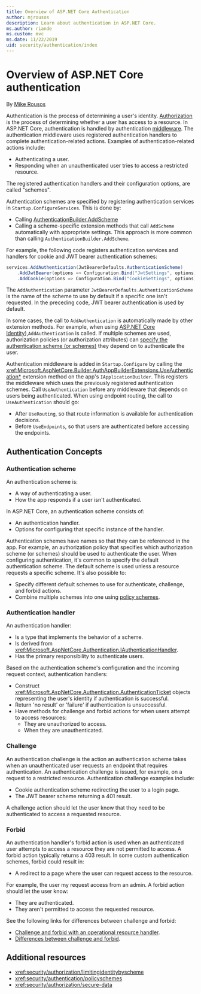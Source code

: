 ```yaml
---
title: Overview of ASP.NET Core Authentication
author: mjrousos
description: Learn about authentication in ASP.NET Core.
ms.author: riande
ms.custom: mvc
ms.date: 11/22/2019
uid: security/authentication/index
---
```

# Overview of ASP.NET Core authentication

By [Mike Rousos](https://github.com/mjrousos)

Authentication is the process of determining a user's identity. [Authorization](xref:security/authorization/introduction) is the process of determining whether a user has access to a resource. In ASP.NET Core, authentication is handled by authentication [middleware](xref:fundamentals/middleware/index). The authentication middleware uses registered authentication handlers to complete authentication-related actions. Examples of authentication-related actions include:

* Authenticating a user.
* Responding when an unauthenticated user tries to access a restricted resource.

The registered authentication handlers and their configuration options, are called "schemes".

Authentication schemes are specified by registering authentication services in `Startup.ConfigureServices`. This is done by:

* Calling [AuthenticationBuilder.AddScheme](xref:Microsoft.AspNetCore.Authentication.AuthenticationBuilder.AddScheme*)
* Calling a scheme-specific extension methods that call `AddScheme` automatically with appropriate settings. This approach is more common than calling `AuthenticationBuilder.AddScheme`.

For example, the following code registers authentication services and handlers for cookie and JWT bearer authentication schemes:

```csharp
services.AddAuthentication(JwtBearerDefaults.AuthenticationScheme)
    .AddJwtBearer(options => Configuration.Bind("JwtSettings", options))
    .AddCookie(options => Configuration.Bind("CookieSettings", options));
```

The `AddAuthentication` parameter `JwtBearerDefaults.AuthenticationScheme` is the name of the scheme to use by default if a specific one isn't requested. In the preceding code, JWT bearer authentication is used by default.

In some cases, the call to `AddAuthentication` is automatically made by other extension methods. For example, when using [ASP.NET Core Identity](xref:security/authentication/identity)),`AddAuthentication` is called. If multiple schemes are used, authorization policies (or authorization attributes) can [specify the authentication scheme (or schemes)](xref:security/authorization/limitingidentitybyscheme) they depend on to authenticate the user.

Authentication middleware is added in `Startup.Configure` by calling the <xref:Microsoft.AspNetCore.Builder.AuthAppBuilderExtensions.UseAuthentication*> extension method on the app's `IApplicationBuilder`. This registers the  middleware which uses the previously registered authentication schemes. Call `UseAuthentication` before any middleware that depends on users being authenticated. When using endpoint routing, the call to `UseAuthentication` should go:

* After `UseRouting`, so that route information is available for authentication decisions.
* Before `UseEndpoints`, so that users are authenticated before accessing the endpoints.

## Authentication Concepts

### Authentication scheme

An authentication scheme is:

* A way of authenticating a user.
* How the app responds if a user isn't authenticated.

In ASP.NET Core, an authentication scheme consists of:

* An authentication handler.
* Options for configuring that specific instance of the handler.

Authentication schemes have names so that they can be referenced in the app. For example, an authorization policy that specifies which authorization scheme (or schemes) should be used to authenticate the user. When configuring authentication, it's common to specify the default authentication scheme. The default scheme is used unless a resource requests a specific scheme. It's also possible to:

* Specify different default schemes to use for authenticate, challenge, and forbid actions.
* Combine multiple schemes into one using [policy schemes](xref:security/authentication/policyschemes).

### Authentication handler

An authentication handler:

* Is a type that implements the behavior of a scheme.
* Is derived from <xref:Microsoft.AspNetCore.Authentication.IAuthenticationHandler>.
* Has the primary responsibility to authenticate users.

Based on the authentication scheme's configuration and the incoming request context, authentication handlers:

* Construct <xref:Microsoft.AspNetCore.Authentication.AuthenticationTicket> objects representing the user's identity if authentication is successful.
* Return 'no result' or 'failure' if authentication is unsuccessful.
* Have methods for challenge and forbid actions for when users attempt to access resources:
  * They are unauthorized to access.
  * When they are unauthenticated.

### Challenge

An authentication challenge is the action an authentication scheme takes when an unauthenticated user requests an endpoint that requires authentication. An authentication challenge is issued, for example, on a request to a restricted resource. Authentication challenge examples include:

* Cookie authentication scheme redirecting the user to a login page.
* The JWT bearer scheme returning a 401 result.

A challenge action should let the user know that they need to be authenticated to access a requested resource.

### Forbid

An authentication handler's forbid action is used when an authenticated user attempts to access a resource they are not permitted to access. A forbid action typically returns a 403 result. In some custom authentication schemes, forbid could result in:

* A redirect to a page where the user can request access to the resource.

For example, the user my request access from an admin. A forbid action should let the user know:

* They are authenticated.
* They aren't permitted to access the requested resource.

See the following links for differences between challenge and forbid:

* [Challenge and forbid with an operational resource handler](xref:security/authorization/resourcebased#challenge-and-forbid-with-an-operational-resource-handler).
* [Differences between challenge and forbid](xref:security/authorization/secure-data#challenge).

## Additional resources

* <xref:security/authorization/limitingidentitybyscheme>
* <xref:security/authentication/policyschemes>
* <xref:security/authorization/secure-data>
